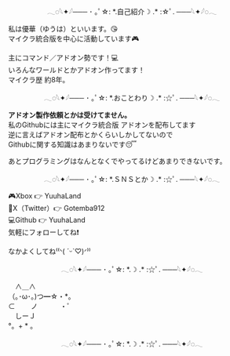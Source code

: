<div align="center">𓂃◌𓆩✦𓆪─── ･ ｡ﾟ☆: *.自己紹介☽ .* :☆ﾟ. ───𓆩✦𓆪◌𓂃</div>

私は優華（ゆうは）といいます。😘   
マイクラ統合版を中心に活動しています🎮

主にコマンド／アドオン勢です！💻  
いろんなワールドとかアドオン作ってます！  
マイクラ歴 約8年。

<center>𓂃◌𓆩✦𓆪─── ･ ｡ﾟ☆: *.おことわり☽ .* :☆ﾟ. ───𓆩✦𓆪◌𓂃</center>

**アドオン製作依頼とかは受けてません。**  
私のGithubには主にマイクラ統合版 アドオンを配布してます  
逆に言えばアドオン配布とかくらいしかしてないので  
Githubに関する知識はあまりないです😴  

あとプログラミングはなんとなくでやってるけどあまりできないです。  

<center>𓂃◌𓆩✦𓆪─── ･ ｡ﾟ☆: *.ＳＮＳとか☽ .* :☆ﾟ. ───𓆩✦𓆪◌𓂃</center>

🎮Xbox 👉 YuuhaLand  
🦤X（Twitter）👉 Gotemba912  
💻Github 👉 YuuhaLand  
気軽にフォローしてね❗ 

なかよくしてね⁽⁽ᐠ( ˊᵕˋ♡)ᐟ⁾⁾

<center>𓂃◌𓆩✦𓆪─── ･ ｡ﾟ☆: *.☽ .* :☆ﾟ. ───𓆩✦𓆪◌𓂃</center>

　∧＿∧  
（｡･ω･｡)つ━☆・\*。  
⊂　　 ノ 　　　・゜  
　しーＪ  
°。+ \* 。  

<center>𓂃◌𓆩✦𓆪─── ･ ｡ﾟ☆: *.☽ .* :☆ﾟ. ───𓆩✦𓆪◌𓂃</center>

<!--
**Gotemba912/Gotemba912** is a ✨ _special_ ✨ repository because its `README.md` (this file) appears on your GitHub profile.

Here are some ideas to get you started:

- 🔭 I’m currently working on ...
- 🌱 I’m currently learning ...
- 👯 I’m looking to collaborate on ...
- 🤔 I’m looking for help with ...
- 💬 Ask me about ...
- 📫 How to reach me: ...
- 😄 Pronouns: ...
- ⚡ Fun fact: ...
-->

